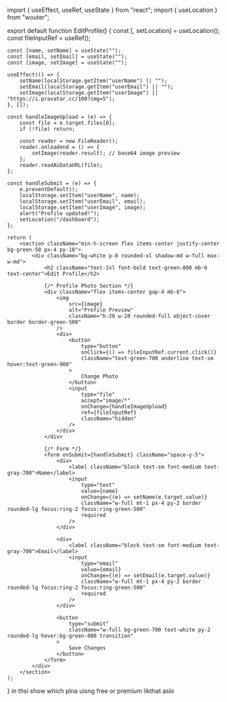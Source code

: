 import { useEffect, useRef, useState } from "react";
import { useLocation } from "wouter";

export default function EditProfile() {
    const [, setLocation] = useLocation();
    const fileInputRef = useRef();

    const [name, setName] = useState("");
    const [email, setEmail] = useState("");
    const [image, setImage] = useState("");

    useEffect(() => {
        setName(localStorage.getItem("userName") || "");
        setEmail(localStorage.getItem("userEmail") || "");
        setImage(localStorage.getItem("userImage") || "https://i.pravatar.cc/100?img=5");
    }, []);

    const handleImageUpload = (e) => {
        const file = e.target.files[0];
        if (!file) return;

        const reader = new FileReader();
        reader.onloadend = () => {
            setImage(reader.result); // base64 image preview
        };
        reader.readAsDataURL(file);
    };

    const handleSubmit = (e) => {
        e.preventDefault();
        localStorage.setItem("userName", name);
        localStorage.setItem("userEmail", email);
        localStorage.setItem("userImage", image);
        alert("Profile updated!");
        setLocation("/dashboard");
    };

    return (
        <section className="min-h-screen flex items-center justify-center bg-green-50 px-4 py-10">
            <div className="bg-white p-8 rounded-xl shadow-md w-full max-w-md">
                <h2 className="text-2xl font-bold text-green-800 mb-6 text-center">Edit Profile</h2>

                {/* Profile Photo Section */}
                <div className="flex items-center gap-4 mb-6">
                    <img
                        src={image}
                        alt="Profile Preview"
                        className="h-20 w-20 rounded-full object-cover border border-green-500"
                    />
                    <div>
                        <button
                            type="button"
                            onClick={() => fileInputRef.current.click()}
                            className="text-green-700 underline text-sm hover:text-green-900"
                        >
                            Change Photo
                        </button>
                        <input
                            type="file"
                            accept="image/*"
                            onChange={handleImageUpload}
                            ref={fileInputRef}
                            className="hidden"
                        />
                    </div>
                </div>

                {/* Form */}
                <form onSubmit={handleSubmit} className="space-y-5">
                    <div>
                        <label className="block text-sm font-medium text-gray-700">Name</label>
                        <input
                            type="text"
                            value={name}
                            onChange={(e) => setName(e.target.value)}
                            className="w-full mt-1 px-4 py-2 border rounded-lg focus:ring-2 focus:ring-green-500"
                            required
                        />
                    </div>

                    <div>
                        <label className="block text-sm font-medium text-gray-700">Email</label>
                        <input
                            type="email"
                            value={email}
                            onChange={(e) => setEmail(e.target.value)}
                            className="w-full mt-1 px-4 py-2 border rounded-lg focus:ring-2 focus:ring-green-500"
                            required
                        />
                    </div>

                    <button
                        type="submit"
                        className="w-full bg-green-700 text-white py-2 rounded-lg hover:bg-green-800 transition"
                    >
                        Save Changes
                    </button>
                </form>
            </div>
        </section>
    );
} in thsi show which plna uisng free or premium likthat aslo 